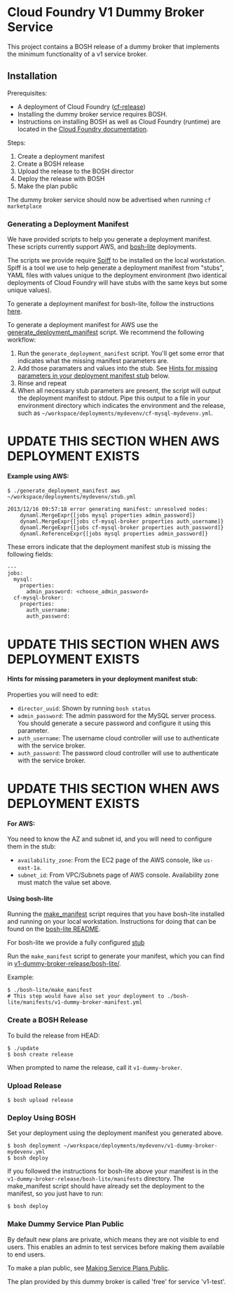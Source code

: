 # Cloud Foundry V1 Dummy Broker Service

This project contains a BOSH release of a dummy broker that implements the minimum functionality of a v1 service broker.

## Installation

Prerequisites:

- A deployment of Cloud Foundry ([cf-release](https://github.com/cloudfoundry/cf-release))
- Installing the dummy broker service requires BOSH.
- Instructions on installing BOSH as well as Cloud Foundry (runtime) are located in the [Cloud Foundry documentation](http://docs.cloudfoundry.org).

Steps:

1. Create a deployment manifest
1. Create a BOSH release
1. Upload the release to the BOSH director
1. Deploy the release with BOSH
1. Make the plan public

The dummy broker service should now be advertised when running `cf marketplace`

### Generating a Deployment Manifest

We have provided scripts to help you generate a deployment manifest.  These scripts currently support AWS, and [bosh-lite](https://github.com/cloudfoundry/bosh-lite) deployments.

The scripts we provide require [Spiff](https://github.com/cloudfoundry-incubator/spiff) to be installed on the local workstation.  Spiff is a tool we use to help generate a deployment manifest from "stubs", YAML files with values unique to the deployment environment (two identical deployments of Cloud Foundry will have stubs with the same keys but some unique values).

To generate a deployment manifest for bosh-lite, follow the instructions [here](#using-bosh-lite).

To generate a deployment manifest for AWS use the [generate_deployment_manifest](generate_deployment_manifest) script.  We recommend the following workflow:

1. Run the `generate_deployment_manifest` script. You'll get some error that indicates what the missing manifest parameters are.
1. Add those paramaters and values into the stub.  See [Hints for missing parameters in your deployment manifest stub](#hints-for-missing-parameters-in-your-deployment-manifest-stub) below.
1. Rinse and repeat
1. When all necessary stub parameters are present, the script will output the deployment manifest to stdout. Pipe this output to a file in your environment directory which indicates the environment and the release, such as `~/workspace/deployments/mydevenv/cf-mysql-mydevenv.yml`.

# UPDATE THIS SECTION WHEN AWS DEPLOYMENT EXISTS
#### Example using AWS:
    $ ./generate_deployment_manifest aws ~/workspace/deployments/mydevenv/stub.yml

    2013/12/16 09:57:18 error generating manifest: unresolved nodes:
	    dynaml.MergeExpr{[jobs mysql properties admin_password]}
	    dynaml.MergeExpr{[jobs cf-mysql-broker properties auth_username]}
	    dynaml.MergeExpr{[jobs cf-mysql-broker properties auth_password]}
	    dynaml.ReferenceExpr{[jobs mysql properties admin_password]}

These errors indicate that the deployment manifest stub is missing the following fields:

    ---
    jobs:
      mysql:
        properties:
          admin_password: <choose_admin_password>
      cf-mysql-broker:
        properties:
          auth_username:
          auth_password:

# UPDATE THIS SECTION WHEN AWS DEPLOYMENT EXISTS
#### Hints for missing parameters in your deployment manifest stub:

Properties you will need to edit:

- `director_uuid`: Shown by running `bosh status`
- `admin_password`: The admin password for the MySQL server process. You should generate a secure password and configure it using this parameter.
- `auth_username`: The username cloud controller will use to authenticate with the service broker.
- `auth_password`: The password cloud controller will use to authenticate with the service broker.

# UPDATE THIS SECTION WHEN AWS DEPLOYMENT EXISTS
#### For AWS:

You need to know the AZ and subnet id, and you will need to configure them in the stub:

- `availability_zone`: From the EC2 page of the AWS console, like `us-east-1a`.
- `subnet_id`:  From VPC/Subnets page of AWS console.  Availability zone must match the value set above.

#### Using bosh-lite

Running the [make_manifest](bosh-lite/make_manifest) script requires that you have bosh-lite installed and running on your local workstation.  Instructions for doing that can be found on the [bosh-lite README](https://github.com/cloudfoundry/bosh-lite).

For bosh-lite we provide a fully configured [stub](bosh-lite/v1-dummy-broker-stub.yml)

Run the `make_manifest` script to generate your manifest, which you can find in [v1-dummy-broker-release/bosh-lite/](bosh-lite/).

Example:
```
$ ./bosh-lite/make_manifest
# This step would have also set your deployment to ./bosh-lite/manifests/v1-dummy-broker-manifest.yml
```

### Create a BOSH Release

To build the release from HEAD:

    $ ./update
    $ bosh create release

When prompted to name the release, call it `v1-dummy-broker`.

### Upload Release

    $ bosh upload release

### Deploy Using BOSH

Set your deployment using the deployment manifest you generated above.

    $ bosh deployment ~/workspace/deployments/mydevenv/v1-dummy-broker-mydevenv.yml
    $ bosh deploy

If you followed the instructions for bosh-lite above your manifest is in the `v1-dummy-broker-release/bosh-lite/manifests` directory. The make\_manifest script should have already set the deployment to the manifest, so you just have to run:

    $ bosh deploy

### Make Dummy Service Plan Public

By default new plans are private, which means they are not visible to end users. This enables an admin to test services before making them available to end users.

To make a plan public, see [Making Service Plans Public](http://docs.cloudfoundry.org/services/access-control.html#make-plans-public).

The plan provided by this dummy broker is called 'free' for service 'v1-test'.
